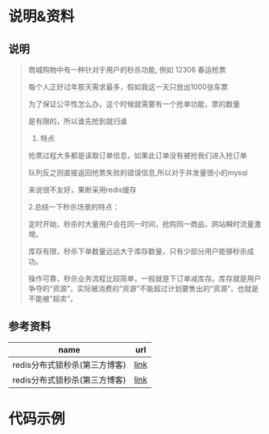 # 说明&资料

## 说明

> 商城购物中有一种针对于用户的秒杀功能, 例如 12306 春运抢票
>
> 每个人正好过年那天需求最多，假如我这一天只放出1000张车票
>
> 为了保证公平性怎么办，这个时候就需要有一个抢单功能，票的数量
>
> 是有限的，所以谁先抢到就归谁
>
> 1. 特点
>
>   抢票过程大多都是读取订单信息，如果此订单没有被抢我们进入抢订单
>
>   队列反之则直接返回抢票失败的错误信息,所以对于并发量很小的mysql
>
>    来说很不友好，果断采用redis缓存
>
>    2.总结一下秒杀场景的特点：
>
> 定时开始，秒杀时大量用户会在同一时间，抢购同一商品，网站瞬时流量激增。
>
> 库存有限，秒杀下单数量远远大于库存数量，只有少部分用户能够秒杀成功。
>
> 操作可靠，秒杀业务流程比较简单，一般就是下订单减库存。库存就是用户争夺的“资源”，实际被消费的“资源”不能超过计划要售出的“资源”，也就是不能被“超卖”。

##  参考资料

| name                          | url                                                          |
| ----------------------------- | ------------------------------------------------------------ |
| redis分布式锁秒杀(第三方博客) | [link](https://www.cnblogs.com/jackzhuo/p/13678008.html)     |
| redis分布式锁秒杀(第三方博客) | [link](https://learnku.com/articles/6979/implementation-of-redis-distributed-lock) |



# 代码示例


